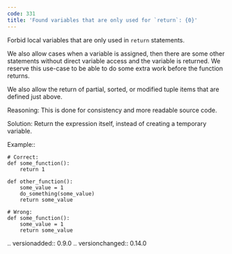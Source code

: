 ```yaml
---
code: 331
title: 'Found variables that are only used for `return`: {0}'
---
```



Forbid local variables that are only used in ``return`` statements.

We also allow cases when a variable is assigned,
then there are some other statements without direct variable access
and the variable is returned.
We reserve this use-case to be able
to do some extra work before the function returns.

We also allow the return of partial, sorted,
or modified tuple items that are defined just above.

Reasoning:
    This is done for consistency and more readable source code.

Solution:
    Return the expression itself, instead of creating a temporary variable.

Example::

    # Correct:
    def some_function():
        return 1

    def other_function():
        some_value = 1
        do_something(some_value)
        return some_value

    # Wrong:
    def some_function():
        some_value = 1
        return some_value


.. versionadded:: 0.9.0
.. versionchanged:: 0.14.0